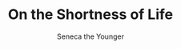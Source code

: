 ---
layout: book-review
title: On the Shortness of Life
author: Seneca the Younger
cover: assets/img/book_covers/on_the_shortness_of_life.jpg
olid: OL3424522M
isbn: 0143036327
categories: philosophy classics stoicism literature
tags: top-100
buy_link: https://www.amazon.com/Shortness-Life-Seneca/dp/0143036327
started: 2025-05-01
finished: 2025-05-10
released: 2005
stars: 5
goodreads_review: 97412
status: Reading
---